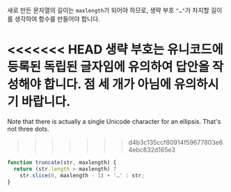 새로 만든 문자열의 길이는 `maxlength`가 되어야 하므로, 생략 부호 `"…"`가 차지할 길이를 생각하여 함수를 만들어야 합니다.

<<<<<<< HEAD
생략 부호는 유니코드에 등록된 독립된 글자임에 유의하여 답안을 작성해야 합니다. 점 세 개가 아님에 유의하시기 바랍니다.
=======
Note that there is actually a single Unicode character for an ellipsis. That's not three dots.
>>>>>>> d4b3c135ccf80914f59677803e64ebc832d165e3

```js run demo
function truncate(str, maxlength) {
  return (str.length > maxlength) ?
    str.slice(0, maxlength - 1) + '…' : str;
}
```
